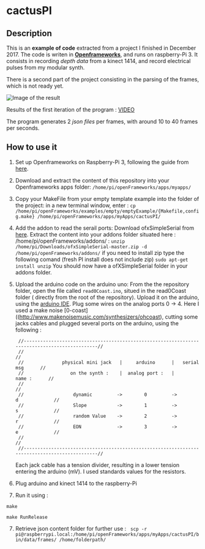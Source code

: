 # cactusPI

## Description

This is an **example of code** extracted from a project I finished in December 2017.
The code is writen in **[Openframeworks](http://openframeworks.cc/)**, and runs on raspberry-Pi 3.
It consists in recording *depth data* from a kinect 1414, and record electrical pulses from my modular synth.

There is a second part of the project consisting in the parsing of the frames, which is not ready yet.

![Image of the result](https://github.com/pierrextardif/cactusPI/blob/master/result.gif)

Results of the first iteration of the program : 
[VIDEO](https://vimeo.com/246690522)


The program generates 2 *json files* per frames, with around 10 to 40 frames per seconds.


## How to use it

1. Set up Openframeworks on Raspberry-Pi 3, following the guide from [here](http://openframeworks.cc/setup/raspberrypi/raspberry-pi-getting-started/).

2. Download and extract the content of this repository into your Openframeworks apps folder: `/home/pi/openFrameworks/apps/myapps/`

3. Copy your MakeFile from your empty template example into the folder of the project:
in a new terminal window, enter : 
`cp /home/pi/openFrameworks/examples/empty/emptyExample/{Makefile,config.make} /home/pi/openFrameworks/apps/myApps/cactusPI/`

4. Add the addon to read the serail ports:
Download ofxSimpleSerial from [here](https://github.com/LeoColomb/ofxSimpleSerial).
Extract the content into your addons folder situated here : /home/pi/openFrameworks/addons/ :
`unzip /home/pi/Downloads/ofxSimpleSerial-master.zip -d /home/pi/openFrameworks/addons/`
if you need to install zip type the following comand (fresh PI install does not include zip)
`sudo apt-get install unzip`
You should now have a ofXSimpleSerial folder in your addons folder. 

4. Upload the arduino code on the arduino uno:
	From the the repository folder, open the file called `read0Coast.ino`, situed in the read0Coast folder ( directly from the root of the repository).
	Upload it on the arduino, using the [arduino IDE](https://www.arduino.cc/en/Main/Software).
	Plug some wires on the analog ports 0 -> 4. 
	Here I used a make noise [0-coast]((http://www.makenoisemusic.com/synthesizers/ohcoast), cutting some jacks cables and plugged several ports on the arduino, using the following : 



		//----------------------------------------------------------------------------------------------//
		//      			                                                      		//
		//				physical mini jack   |     arduino      |   serial msg		// 
		//				   on the synth :    |  analog port :   |       name :		//
		//                                                            					//
		//      			dynamic         ->        0         ->        d       		//
		//      			Slope           ->        1         ->        s       		//
		//      			random Value    ->        2         ->        r       		//
		//      			EON             ->        3         ->        e       		//
		//      			                                                      		//
		//----------------------------------------------------------------------------------------------//

	Each jack cable has a tension divider, resulting in a lower tension entering the arduino (mV). 
	I used standards values for the resistors.


5. Plug arduino and kinect 1414 to the raspberry-Pi

6. Run it using : 

 `make`

 `make RunRelease`


7. Retrieve json content folder for further use : 
` scp -r pi@raspberrypi.local:/home/pi/openFrameworks/apps/myApps/cactusPI/bin/data/frames/ /home/folderpath/`